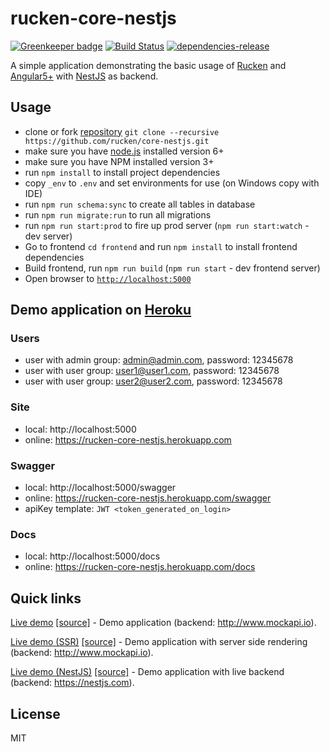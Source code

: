 # rucken-core-nestjs

[![Greenkeeper badge](https://badges.greenkeeper.io/rucken/core-nestjs.svg)](https://greenkeeper.io/)
[![Build Status][travis-image]][travis-url]
[![dependencies-release][dependencies-image]][dependencies-url]


A simple application demonstrating the basic usage of [Rucken](https://github.com/rucken) and [Angular5+](https://angular.io) with [NestJS](https://nestjs.com) as backend.


## Usage
- clone or fork [repository](https://github.com/rucken/core-nestjs.git) `git clone --recursive https://github.com/rucken/core-nestjs.git`
- make sure you have [node.js](https://nodejs.org/) installed version 6+
- make sure you have NPM installed version 3+
- run `npm install` to install project dependencies
- copy `_env` to `.env` and set environments for use (on Windows copy with IDE)
- run `npm run schema:sync` to create all tables in database 
- run `npm run migrate:run` to run all migrations
- run `npm run start:prod` to fire up prod server (`npm run start:watch` - dev server)
- Go to frontend `cd frontend` and run `npm install` to install frontend dependencies
- Build frontend, run `npm run build` (`npm run start` - dev frontend server)
- Open browser to [`http://localhost:5000`](http://localhost:5000)

## Demo application on [Heroku](https://rucken-core-nestjs.herokuapp.com)

### Users
- user with admin group: admin@admin.com, password: 12345678
- user with user group: user1@user1.com, password: 12345678
- user with user group: user2@user2.com, password: 12345678

### Site
- local: http://localhost:5000
- online: https://rucken-core-nestjs.herokuapp.com

### Swagger
- local: http://localhost:5000/swagger
- online: https://rucken-core-nestjs.herokuapp.com/swagger
- apiKey template: ```JWT <token_generated_on_login>```

### Docs
- local: http://localhost:5000/docs
- online: https://rucken-core-nestjs.herokuapp.com/docs

## Quick links

[Live demo](https://rucken.github.io/core) [[source]](https://github.com/rucken/core) - Demo application (backend: http://www.mockapi.io).

[Live demo (SSR)](https://rucken.herokuapp.com) [[source]](https://github.com/rucken/core) - Demo application with server side rendering (backend: http://www.mockapi.io).

[Live demo (NestJS)](https://rucken-core-nestjs.herokuapp.com) [[source]](https://github.com/rucken/core-nestjs) - Demo application with live backend (backend: https://nestjs.com).

## License

MIT

[travis-image]: https://travis-ci.org/rucken/core-nestjs.svg?branch=master
[travis-url]: https://travis-ci.org/rucken/core-nestjs
[dependencies-image]: https://david-dm.org/rucken/core-nestjs/status.svg
[dependencies-url]: https://david-dm.org/rucken/core-nestjs

